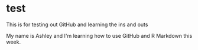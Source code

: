 # test
This is for testing out GitHub and learning the ins and outs


My name is Ashley and I'm learning how to use GitHub and R Markdown this week.
